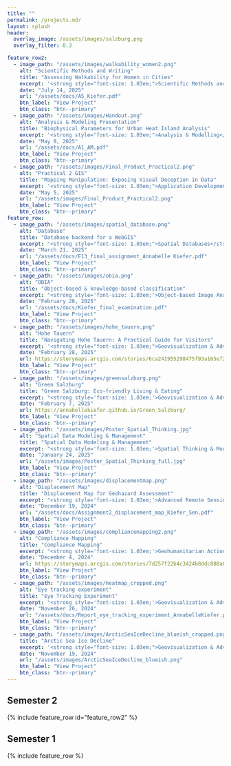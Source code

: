 ```yaml
---
title: ""
permalink: /projects.md/
layout: splash
header:
  overlay_image: /assets/images/salzburg.png
  overlay_filter: 0.3

feature_row2:
  - image_path: "/assets/images/walkability_women2.png"
    alt: "Scientific Methods and Writing"
    title: "Assessing Walkability for Women in Cities"
    excerpt: '<strong style="font-size: 1.03em;">Scientific Methods and Writing</strong><br><br>My topic for the Scientific Methods and Writing course was <b>assessing walkability for women in cities using GIS and participatory mapping</b>. Before the final paper, the course was divided into several parts, including thesis statement identification, drafting the initial paper, a peer review and an elevator pitch, the slides of which can be found here <a href="/assets/docs/A4_Kiefer.pdf" target="_blank" rel="noopener noreferrer">here</a>.'
    date: "July 14, 2025"
    url: "/assets/docs/A5_Kiefer.pdf"
    btn_label: "View Project"
    btn_class: "btn--primary"
  - image_path: "/assets/images/Handout.png"
    alt: "Analysis & Modeling Presentation"
    title: "Biophysical Parameters for Urban Heat Island Analysis"
    excerpt: '<strong style="font-size: 1.03em;">Analysis & Modelling</strong><br><br>My <b>presentation</b> in Analysis & Modelling dealt with Biophysical Parameters and in particular the use of <b>Vegetation & Urban Indices</b> in Urban Heat Island (UHI) analysis. For the practical part, I analyzed the correlation between <b>LST</b>, <b>NDVI</b> and <b>NDBI</b> for Vienna. We also had to create a handout, which you can find <a href="/assets/images/Handout.png" target="_blank" rel="noopener noreferrer">here</a>.'
    date: "May 8, 2025"
    url: "/assets/docs/A1_AM.pdf"
    btn_label: "View Project"
    btn_class: "btn--primary"
  - image_path: "/assets/images/Final_Product_Practical2.png"
    alt: "Practical 2 GIS"
    title: "Mapping Manipulation: Exposing Visual Deception in Data"
    excerpt: '<strong style="font-size: 1.03em;">Application Development (GIS)</strong><br><br>This <b>infographic</b> was created as part of Practical 2 with <b>R</b> and exposes how spatial data visualizations can be designed to mislead. For transparency, you can find the full R code, including all <b>visual tricks</b> with maps and graphs and their explanations <a href="https://github.com/annabellekiefer/practical2_gis?tab=readme-ov-file" target="_blank" rel="noopener noreferrer">here</a>.'
    date: "May 5, 2025"
    url: "/assets/images/Final_Product_Practical2.png"
    btn_label: "View Project"
    btn_class: "btn--primary"
feature_row:
  - image_path: "/assets/images/spatial_database.png" 
    alt: "Database"
    title: "Database backend for a WebGIS"
    excerpt: '<strong style="font-size: 1.03em;">Spatial Databases</strong><br><br>As my final project, I created a <b>database </b> with <b>PostgreSQL</b> for the NatureOne festival, which can serve as a backend for a WebGIS. In this context, in addition to creating a database in the third normal form with <b>views</b> and <b>indexes</b>, <b>queries</b> were defined that show the potential of the database. The complete source code can be found <a href="/assets/docs/E13_sourcecode_AnnabelleKiefer.sql" target="_blank" rel="noopener noreferrer">here</a>.'
    date: "March 21, 2025"
    url: "/assets/docs/E13_final_assignment_Annabelle Kiefer.pdf"
    btn_label: "View Project"
    btn_class: "btn--primary"
  - image_path: "/assets/images/obia.png" 
    alt: "OBIA"
    title: "Object-based & knowledge-based classification"
    excerpt: "<strong style='font-size: 1.03em;'>Object-based Image Analysis</strong><br><br>For the final examination, an object-based classification on an artifical landscape image was carried out using <b>eCognition</b>. Based on a first classification, a <b>rule-based classification</b> was conducted to differentiate the initial classes using <b>expert knowledge</b>."
    date: "February 28, 2025"
    url: "/assets/docs/Kiefer_final_examination.pdf"
    btn_label: "View Project"
    btn_class: "btn--primary"
  - image_path: "/assets/images/hohe_tauern.png" 
    alt: "Hohe Tauern"
    title: "Navigating Hohe Tauern: A Practical Guide for Visitors"
    excerpt: '<strong style="font-size: 1.03em;">Geovisualization & Advanced Cartography</strong><br><br>As part of a group project, we designed an ArcGIS StoryMap entitled <b>Navigating Hohe Tauern: A Practical Guide for Visitors</b>. Our task was also to create a second StoryMap focusing on the <b>development process</b> by defining precise objectives and a target group which can be found <a href="https://storymaps.arcgis.com/stories/7d5ceb3b557a41919d5c501eb6806fd7" target="_blank" rel="noopener noreferrer">here</a>.'
    date: "February 28, 2025"
    url: https://storymaps.arcgis.com/stories/6ca241955298475f93a165ef2792c22b
    btn_label: "View Project"
    btn_class: "btn--primary"
  - image_path: "/assets/images/greensalzburg.png" 
    alt: "Green Salzburg"
    title: "Green Salzburg: Eco-friendly Living & Eating"
    excerpt: "<strong style='font-size: 1.03em;'>Geovisualization & Advanced Cartography</strong><br><br>This web map created with <strong>Leaflet</strong> highlights restaurants and cafés with vegan or vegetarian options, opportunities for eco-friendly and sustainable shopping and recycling stations. The map thus contributes to a greener Salzburg by showing residents and tourists how they can reduce their carbon footprint, save water and recycle properly."
    date: "February 7, 2025"
    url: https://annabellekiefer.github.io/Green_Salzburg/
    btn_label: "View Project"
    btn_class: "btn--primary"
  - image_path: "/assets/images/Poster_Spatial_Thinking.jpg" 
    alt: "Spatial Data Modeling & Management"
    title: "Spatial Data Modeling & Management"
    excerpt: "<strong style='font-size: 1.03em;'>Spatial Thinking & Modelling</strong><br><br>This scientific poster on spatial data modeling and management shows how to unlock the power of spatial databases. This poster is particularly helpful for interested users without prior knowledge, as it provides a general introduction to the topic. At the same time, the application of geodatabases is visualized using an example from Salzburg."
    date: "January 24, 2025"
    url: "/assets/images/Poster_Spatial_Thinking_full.jpg"
    btn_label: "View Project"
    btn_class: "btn--primary"
  - image_path: "/assets/images/displacementmap.png" 
    alt: "Displacement Map"
    title: "Displacement Map for Geohazard Assessment"
    excerpt: "<strong style='font-size: 1.03em;'>Advanced Remote Sensing</strong><br><br>This report describes the creation of a displacement map to detect the deformations after the volcanic eruption on <strong>La Palma</strong> in 2021. <strong>Sentinel-1</strong> images were used as input and <strong>SNAP</strong> for the analysis. The methodology provides valuable insights for geohazard assessment and monitoring."
    date: "December 19, 2024"
    url: "/assets/docs/Assignment2_displacement_map_Kiefer_Sen.pdf"
    btn_label: "View Project"
    btn_class: "btn--primary"
  - image_path: "/assets/images/compliancemapping2.png" 
    alt: "Compliance Mapping"
    title: "Compliance Mapping"
    excerpt: "<strong style='font-size: 1.03em;'>Geohumanitarian Action</strong><br><br>This StoryMap on Compliance Mapping deals with the importance of using Earth Observation and geospatial information tools to ensure efficient environmental compliance, especially in light of new regulations such as the <strong>European Deforestation Regulation (EUDR)</strong>."
    date: "December 4, 2024"
    url: https://storymaps.arcgis.com/stories/7d257f22b4c3424b8ddc888a6cd4669b
    btn_label: "View Project"
    btn_class: "btn--primary"
  - image_path: "/assets/images/heatmap_cropped.png"
    alt: "Eye tracking experiment"
    title: "Eye Tracking Experiment"
    excerpt: "<strong style='font-size: 1.03em;'>Geovisualization & Advanced Cartography</strong><br><br>This eye-tracking study was conducted with <strong>Real Eye</strong> to test the effectiveness and user-friendliness of the cartographical output. In this context, a map of Salzburg with urban green spaces was presented to five participants."
    date: "November 26, 2024"
    url: "/assets/docs/Report_eye_tracking_experiment_AnnabelleKiefer.pdf" 
    btn_label: "View Project"
    btn_class: "btn--primary"
  - image_path: "/assets/images/ArcticSeaIceDecline_blueish_cropped.png"
    title: "Arctic Sea Ice Decline"
    excerpt: '<strong style="font-size: 1.03em;">Geovisualization & Advanced Cartography</strong><br><br>This map was created as part of an ESRI tutorial entitled <a href="https://learn.arcgis.com/en/paths/cartographic-creations-in-arcgis-pro/" target="_blank" rel="noopener noreferrer">Cartographic creations in ArcGIS Pro</a>. In this context, I designed this map showing the Arctic Sea Ice Decline with a focus on an efficient symbology, labeling and layout technique.'
    date: "November 19, 2024"
    url: "/assets/images/ArcticSeaIceDecline_blueish.png"
    btn_label: "View Project"
    btn_class: "btn--primary"
---
```


<h2>Semester 2</h2>

{% include feature_row id="feature_row2" %}

<h2>Semester 1</h2>

{% include feature_row %}

